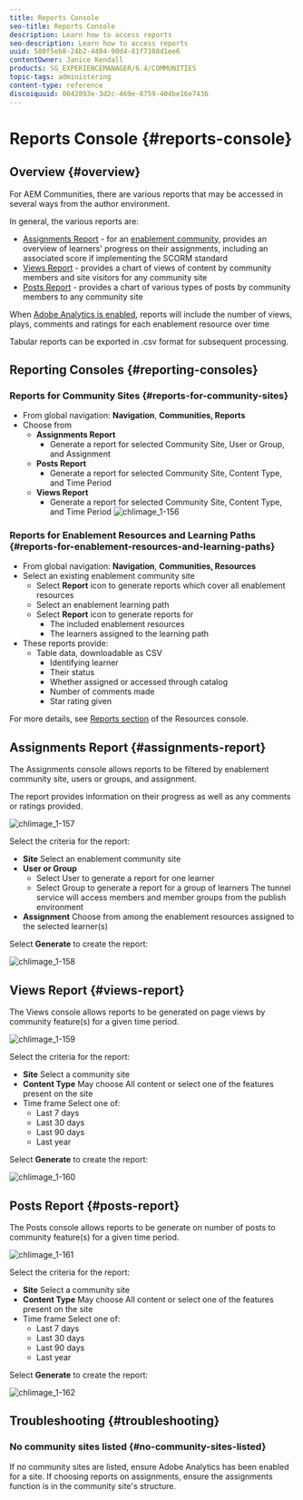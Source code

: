 ```yaml
---
title: Reports Console
seo-title: Reports Console
description: Learn how to access reports
seo-description: Learn how to access reports
uuid: 580f5eb8-24b2-4404-90d4-81f7108d1ee6
contentOwner: Janice Kendall
products: SG_EXPERIENCEMANAGER/6.4/COMMUNITIES
topic-tags: administering
content-type: reference
discoiquuid: 0042893e-3d2c-469e-8759-404be16e7436
---
```


# Reports Console {#reports-console}

## Overview {#overview}

For AEM Communities, there are various reports that may be accessed in several ways from the author environment.

In general, the various reports are:

* [Assignments Report](#assignments-report) - for an [enablement community](overview.md#enablement-community), provides an overview of learners' progress on their assignments, including an associated score if implementing the SCORM standard
* [Views Report](#views-report) - provides a chart of views of content by community members and site visitors for any community site
* [Posts Report](#posts-report) - provides a chart of various types of posts by community members to any community site

When [Adobe Analytics is enabled](sites-console.md#analytics), reports will include the number of views, plays, comments and ratings for each enablement resource over time

Tabular reports can be exported in .csv format for subsequent processing.

## Reporting Consoles {#reporting-consoles}

### Reports for Community Sites {#reports-for-community-sites}

* From global navigation: **Navigation**, **Communities, Reports**
* Choose from
    * **Assignments Report**
        * Generate a report for selected Community Site, User or Group, and Assignment
    * **Posts Report**
        * Generate a report for selected Community Site, Content Type, and Time Period
    * **Views Report**
        * Generate a report for selected Community Site, Content Type, and Time Period
![chlimage_1-156](assets/chlimage_1-156.png)

### Reports for Enablement Resources and Learning Paths {#reports-for-enablement-resources-and-learning-paths}

* From global navigation: **Navigation**, **Communities, Resources**
* Select an existing enablement community site
    * Select **Report** icon to generate reports which cover all enablement resources
    * Select an enablement learning path
    * Select **Report** icon to generate reports for
        * The included enablement resources
        * The learners assigned to the learning path
* These reports provide:
    * Table data, downloadable as CSV
        * Identifying learner
        * Their status
        * Whether assigned or accessed through catalog
        * Number of comments made
        * Star rating given

For more details, see [Reports section](resources.md#report) of the Resources console.

## Assignments Report {#assignments-report}

The Assignments console allows reports to be filtered by enablement community site, users or groups, and assignment.

The report provides information on their progress as well as any comments or ratings provided.

![chlimage_1-157](assets/chlimage_1-157.png)

Select the criteria for the report:

* **Site** 
  Select an enablement community site
* **User or Group** 
  * Select User to generate a report for one learner
  * Select Group to generate a report for a group of learners
  The tunnel service will access members and member groups from the publish environment
* **Assignment** 
  Choose from among the enablement resources assigned to the selected learner(s)

Select **Generate** to create the report:

![chlimage_1-158](assets/chlimage_1-158.png)

## Views Report {#views-report}

The Views console allows reports to be generated on page views by community feature(s) for a given time period.

![chlimage_1-159](assets/chlimage_1-159.png)

Select the criteria for the report:

* **Site** 
  Select a community site
* **Content Type** 
  May choose All content or select one of the features present on the site
* Time frame 
  Select one of:
    * Last 7 days
    * Last 30 days
    * Last 90 days
    * Last year

Select **Generate** to create the report:

![chlimage_1-160](assets/chlimage_1-160.png)

## Posts Report {#posts-report}

The Posts console allows reports to be generate on number of posts to community feature(s) for a given time period.

![chlimage_1-161](assets/chlimage_1-161.png)

Select the criteria for the report:

* **Site** 
  Select a community site
* **Content Type** 
  May choose All content or select one of the features present on the site
* Time frame 
  Select one of:
    * Last 7 days
    * Last 30 days
    * Last 90 days
    * Last year

Select **Generate** to create the report:

![chlimage_1-162](assets/chlimage_1-162.png)

## Troubleshooting {#troubleshooting}

### No community sites listed {#no-community-sites-listed}

If no community sites are listed, ensure Adobe Analytics has been enabled for a site. If choosing reports on assignments, ensure the assignments function is in the community site's structure.
